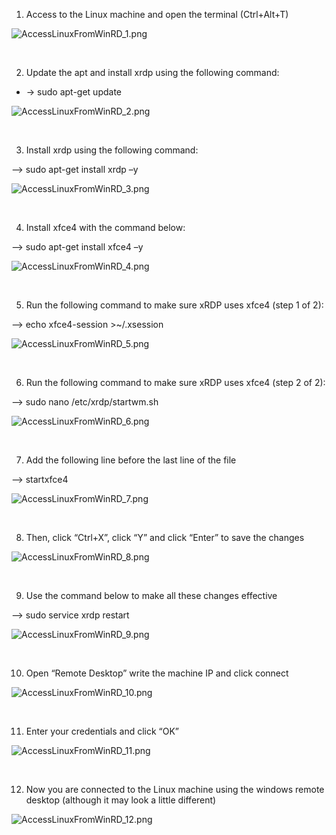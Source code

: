1) Access to the Linux machine and open the terminal (Ctrl+Alt+T)

<img src="https://github.com/leonjalfon1/Microsoft-Blog/blob/master/AccessLinuxFromWinRD/Images/AccessLinuxFromWinRD_1.png?raw=true" alt="AccessLinuxFromWinRD_1.png" />

&nbsp;

2) Update the apt and install xrdp using the following command:

- -&gt; sudo apt-get update

<img src="https://github.com/leonjalfon1/Microsoft-Blog/blob/master/AccessLinuxFromWinRD/Images/AccessLinuxFromWinRD_2.png?raw=true" alt="AccessLinuxFromWinRD_2.png" />

&nbsp;

3) Install xrdp using the following command:

--&gt; sudo apt-get install xrdp –y

<img src="https://github.com/leonjalfon1/Microsoft-Blog/blob/master/AccessLinuxFromWinRD/Images/AccessLinuxFromWinRD_3.png?raw=true" alt="AccessLinuxFromWinRD_3.png" />

&nbsp;

4) Install xfce4 with the command below:

--&gt; sudo apt-get install xfce4 –y

<img src="https://github.com/leonjalfon1/Microsoft-Blog/blob/master/AccessLinuxFromWinRD/Images/AccessLinuxFromWinRD_4.png?raw=true" alt="AccessLinuxFromWinRD_4.png" />

&nbsp;

5) Run the following command to make sure xRDP uses xfce4 (step 1 of 2):

--&gt; echo xfce4-session &gt;~/.xsession

<img src="https://github.com/leonjalfon1/Microsoft-Blog/blob/master/AccessLinuxFromWinRD/Images/AccessLinuxFromWinRD_5.png?raw=true" alt="AccessLinuxFromWinRD_5.png" />

&nbsp;

6) Run the following command to make sure xRDP uses xfce4 (step 2 of 2):

--&gt; sudo nano /etc/xrdp/startwm.sh

<img src="https://github.com/leonjalfon1/Microsoft-Blog/blob/master/AccessLinuxFromWinRD/Images/AccessLinuxFromWinRD_6.png?raw=true" alt="AccessLinuxFromWinRD_6.png" />

&nbsp;

7) Add the following line before the last line of the file

--&gt; startxfce4

<img src="https://github.com/leonjalfon1/Microsoft-Blog/blob/master/AccessLinuxFromWinRD/Images/AccessLinuxFromWinRD_7.png?raw=true" alt="AccessLinuxFromWinRD_7.png" />

&nbsp;

8) Then, click “Ctrl+X”, click “Y” and click “Enter” to save the changes

<img src="https://github.com/leonjalfon1/Microsoft-Blog/blob/master/AccessLinuxFromWinRD/Images/AccessLinuxFromWinRD_8.png?raw=true" alt="AccessLinuxFromWinRD_8.png" />

&nbsp;

9) Use the command below to make all these changes effective

--&gt; sudo service xrdp restart

<img src="https://github.com/leonjalfon1/Microsoft-Blog/blob/master/AccessLinuxFromWinRD/Images/AccessLinuxFromWinRD_9.png?raw=true" alt="AccessLinuxFromWinRD_9.png" />

&nbsp;

10) Open “Remote Desktop” write the machine IP and click connect

<img src="https://github.com/leonjalfon1/Microsoft-Blog/blob/master/AccessLinuxFromWinRD/Images/AccessLinuxFromWinRD_10.png?raw=true" alt="AccessLinuxFromWinRD_10.png" />

&nbsp;

11) Enter your credentials and click “OK”

<img src="https://github.com/leonjalfon1/Microsoft-Blog/blob/master/AccessLinuxFromWinRD/Images/AccessLinuxFromWinRD_11.png?raw=true" alt="AccessLinuxFromWinRD_11.png" />

&nbsp;

12) Now you are connected to the Linux machine using the windows remote desktop (although it may look a little different)

<img src="https://github.com/leonjalfon1/Microsoft-Blog/blob/master/AccessLinuxFromWinRD/Images/AccessLinuxFromWinRD_12.png?raw=true" alt="AccessLinuxFromWinRD_12.png" />

&nbsp;
